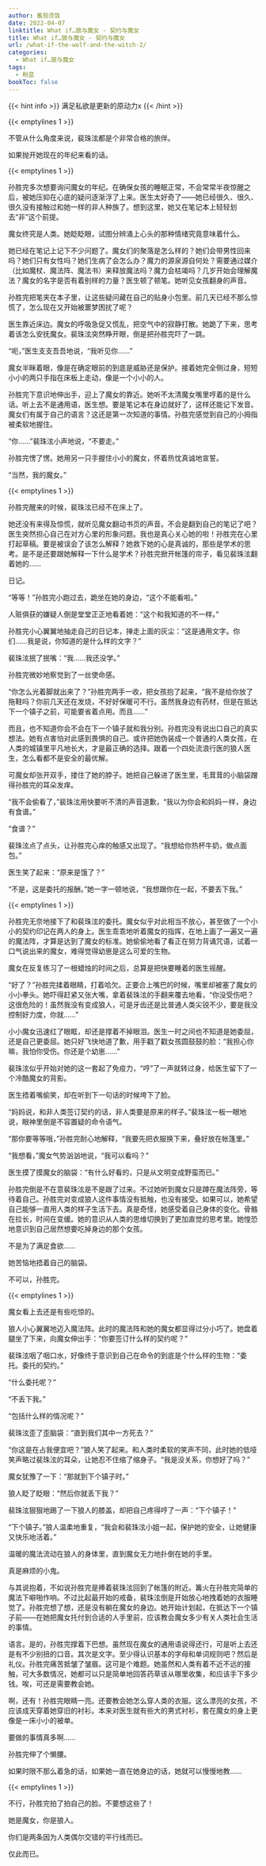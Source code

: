```yaml
---
author: 番茄烫饭
date: 2022-04-07
linktitle: What if…狼与魔女 - 契约与魔女
title: What if…狼与魔女 - 契约与魔女
url: /what-if-the-wolf-and-the-witch-2/
categories:
  - What if…狼与魔女
tags:
  - 粉蓝
bookToc: false
---
```


{{< hint info >}}
满足私欲是更新的原动力x
{{< /hint >}}

<!--more-->

{{< emptylines 1 >}}

不管从什么角度来说，裴珠泫都是个非常合格的旅伴。

如果抛开她现在的年纪来看的话。

{{< emptylines 1 >}}

孙胜完多次想要询问魔女的年纪。在确保女孩的睡眠正常，不会常常半夜惊醒之后，被她压抑在心底的疑问逐渐浮了上来。医生太好奇了——她已经很久、很久、很久没有接触过和她一样的非人种族了。想到这里，她又在笔记本上轻轻划去“非”这个前提。

魔女终究是人类。她眨眨眼，试图分辨涌上心头的那种情绪究竟意味着什么。

她已经在笔记上记下不少问题了。魔女们的聚落是怎么样的？她们会带男性回来吗？她们只有女性吗？她们生病了会怎么办？魔力的源泉源自何处？需要通过媒介（比如魔杖、魔法阵、魔法书）来释放魔法吗？魔力会枯竭吗？几岁开始会理解魔法？魔女的名字是否有着别样的力量？医生顿了顿笔。她听见女孩翻身的声音。

孙胜完把笔夹在本子里，让这些疑问藏在自己的贴身小包里。前几天已经不那么惊慌了，怎么现在又开始被噩梦困扰了呢？

医生靠近床边。魔女的呼吸急促又慌乱，把空气中的寂静打散。她跪了下来，思考着该怎么安抚魔女。裴珠泫突然睁开眼，倒是把孙胜完吓了一跳。

“呃，”医生支支吾吾地说，“我听见你……”

魔女半眯着眼，像是在确定眼前的到底是威胁还是保护。接着她完全侧过身，短短小小的两只手指在床板上走动，像是一个小小的人。

孙胜完下意识地伸出手，迎上了魔女的靠近。她听不太清魔女嘴里哼着的是什么话。听上去不是通用语，医生想。要是笔记本在身边就好了，这样还能记下发音。魔女们有属于自己的语言？这还是第一次知道的事情。孙胜完感觉到自己的小拇指被柔软地握住。

“你……”裴珠泫小声地说，“不要走。”

孙胜完愣了愣。她用另一只手握住小小的魔女，怀着热忱真诚地宣誓。

“当然，我的魔女。”

{{< emptylines 1 >}}

孙胜完醒来的时候，裴珠泫已经不在床上了。

她还没有来得及惊慌，就听见魔女翻动书页的声音。不会是翻到自己的笔记了吧？医生突然担心自己在对方心里的形象问题。我也是真心关心她的啦！孙胜完在心里打起草稿。要是被误会了该怎么解释？她救下她的心是真诚的，那些是学术的思考。是不是还要跟她解释一下什么是学术？孙胜完掀开帐篷的帘子，看见裴珠泫翻着她的……

日记。

“等等！”孙胜完小跑过去，跪坐在她的身边，“这个不能看啦。”

人赃俱获的嫌疑人倒是堂堂正正地看着她：“这个和我知道的不一样。”

孙胜完小心翼翼地抽走自己的日记本，掸走上面的灰尘：“这是通用文字。你们……我是说，你知道的是什么样的文字？”

裴珠泫抿了抿嘴：“我……我还没学。”

孙胜完微妙地察觉到了一丝使命感。

“你怎么光着脚就出来了？”孙胜完两手一收，把女孩抱了起来，“我不是给你放了拖鞋吗？你前几天还在发烧，不好好保暖可不行。虽然我身边有药材，但是在抵达下一个镇子之前，可能要省着点用。而且……”

而且，也不知道你会不会在下一个镇子就和我分别。孙胜完没有说出口自己的真实想法。她有点害怕对此感到畏惧的自己。或许把她伪装成一个普通的人类女孩，在人类的城镇里平凡地长大，才是最正确的选择。跟着一个四处流浪行医的狼人医生，怎么看都不是安全的最优解。

可魔女却张开双手，搂住了她的脖子。她把自己躲进了医生里，毛茸茸的小脑袋蹭得孙胜完的耳朵发痒。

“我不会偷看了，”裴珠泫用快要听不清的声音道歉，“我以为你会和妈妈一样，身边有食谱。”

“食谱？”

裴珠泫点了点头，让孙胜完心痒的触感又出现了。“我想给你热杯牛奶，做点面包。”

医生笑了起来：“原来是饿了？”

“不是，这是委托的报酬。”她一字一顿地说，“我想跟你在一起，不要丢下我。”

{{< emptylines 1 >}} 

孙胜完无奈地接下了和裴珠泫的委托。魔女似乎对此相当不放心，甚至做了一个小小的契约印记在两人的身上。医生乖乖地听着魔女的指挥，在地上画了一遍又一遍的魔法阵，才算是达到了魔女的标准。她偷偷地看了看正在努力背诵咒语，试着一口气说出来的魔女，难得觉得幼崽是这么可爱的生物。

魔女在反复练习了一根蜡烛的时间之后，总算是把快要睡着的医生摇醒。

“好了？”孙胜完揉着眼睛，打着哈欠。正要合上嘴巴的时候，嘴里却被塞了魔女的小小拳头。她吓得赶紧又张大嘴，拿着裴珠泫的手翻来覆去地看，“你没受伤吧？这很危险的！虽然我没有变成狼人，可是牙齿还是比普通人类尖锐不少，要是我没控制好力度，你就……”

小小魔女迅速红了眼眶，却还是撑着不掉眼泪。医生一时之间也不知道是她委屈，还是自己更委屈。她只好飞快地道了歉，用手戳了戳女孩圆鼓鼓的脸：“我担心你嘛，我怕你受伤。你还是个幼崽……”

裴珠泫似乎开始对她的这一套起了免疫力，“哼”了一声就转过身，给医生留下了一个冷酷魔女的背影。

医生捂着嘴偷笑，却在听到下一句话的时候垮下了脸。

“妈妈说，和非人类签订契约的话，非人类要是原来的样子。”裴珠泫一板一眼地说，眼神里倒是不容置疑的命令语气。

“那你要等等哦，”孙胜完耐心地解释，“我要先把衣服换下来，叠好放在帐篷里。”

“我想看，”魔女气势汹汹地说，“我可以看吗？”

医生摸了摸魔女的脑袋：“有什么好看的，只是从文明变成野蛮而已。”

孙胜完倒是不在意裴珠泫是不是跟了过来。不过她听到魔女只是蹲在魔法阵旁，等待着自己。孙胜完对变成狼人这件事情没有抵触，也没有接受。如果可以，她希望自己能够一直用人类的样子生活下去。真是奇怪，她感受着自己身体的变化。骨骼在拉长，时间在变缓。她的意识从人类的思维切换到了更加直觉的思考里。她惶恐地意识到自己居然想要吃掉身边的那个女孩。

不是为了满足食欲……

她苦恼地捂着自己的脑袋。

不可以，孙胜完。

{{< emptylines 1 >}}

魔女看上去还是有些吃惊的。

狼人小心翼翼地迈入魔法阵。此时的魔法阵和她的魔女都显得过分小巧了。她盘着腿坐了下来，向魔女伸出手：“你要签订什么样的契约呢？”

裴珠泫咽了咽口水，好像终于意识到自己在命令的到底是个什么样的生物：“委托。委托的契约。”

“什么委托呢？”

“不丢下我。”

“包括什么样的情况呢？”

裴珠泫歪了歪脑袋：“直到我们其中一方死去？”

“你这是在占我便宜吧？”狼人笑了起来。和人类时柔软的笑声不同，此时她的低哑笑声略过裴珠泫的耳朵，让她忍不住缩了缩身子。“我是没关系，你想好了吗？”

魔女犹豫了一下：“那就到下个镇子时。”

狼人眨了眨眼：“然后你就丢下我？”

裴珠泫狠狠地踢了一下狼人的膝盖，却把自己疼得哼了一声：“下个镇子！”

“下个镇子。”狼人温柔地重复，“我会和裴珠泫小姐一起，保护她的安全，让她健康又快乐地活着。”

温暖的魔法流动在狼人的身体里，直到魔女无力地扑倒在她的手里。

真是麻烦的小鬼。

与其说抱着，不如说孙胜完是捧着裴珠泫回到了帐篷的附近。篝火在孙胜完简单的魔法下噼啪作响。不过比起最开始的戒备，裴珠泫倒是开始放心地拽着她的衣服睡觉了。孙胜完想了想，还是没有躺在魔女的身边。她开始计划起，在抵达下一个镇子前——在她把魔女托付到合适的人手里前，应该教会魔女多少有关人类社会生活的事情。

语言。是的，孙胜完撑着下巴想。虽然现在魔女的通用语说得还行，可是听上去还是有不少别扭的口音。其次是文字。至少得认识基本的字母和单词规则吧？然后是礼仪。孙胜完痛苦抵皱了皱眉。这可是个难题。她虽然和人类有着不近不远的接触，可大多数情况，她都可以只是简单地回答药草该从哪里收集，和应该手下多少钱。唉，可还是需要教会她。

啊，还有！孙胜完眼睛一亮。还要教会她怎么穿人类的衣服。这么漂亮的女孩，不应该成天穿着她穿旧的衬衫。本来对医生就有些大的男式衬衫，套在魔女的身上更像是一床小小的被单。

要做的事情真多啊……

孙胜完伸了个懒腰。

如果时限不那么着急的话，如果她一直在她身边的话，她就可以慢慢地教……

{{< emptylines 1 >}}

不行，孙胜完拍了拍自己的脸。不要想这些了！

她是魔女，你是狼人。

你们是两条因为人类偶尔交错的平行线而已。

仅此而已。
